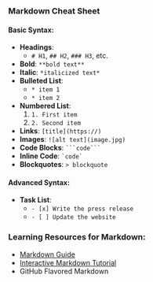 ### Markdown Cheat Sheet

#### Basic Syntax:

- **Headings**:
    - `# H1`, `## H2`, `### H3`, etc.
- **Bold**: `**bold text**`
- **Italic**: `*italicized text*`
- **Bulleted List**:
    - `* item 1`
    - `* item 2`
- **Numbered List**:
    1. `1. First item`
    2. `2. Second item`
- **Links**: `[title](https://)`
- **Images**: `![alt text](image.jpg)`
- **Code Blocks**: ` ```code``` `
- **Inline Code**: `` `code` ``
- **Blockquotes**: `> blockquote`

#### Advanced Syntax:
- **Task List**:
    - `- [x] Write the press release`
    - `- [ ] Update the website`

### Learning Resources for Markdown:

- [Markdown Guide](https://www.markdownguide.org/)
- [Interactive Markdown Tutorial](https://www.markdowntutorial.com/)
- GitHub Flavored Markdown
